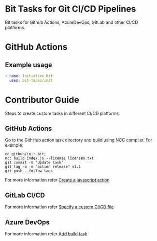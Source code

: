 # Bit Tasks for Git CI/CD Pipelines
Bit tasks for Github Actions, AzureDevOps, GitLab and other CI/CD platforms.

# GitHub Actions

## Example usage

```yaml
- name: Initialize Bit
  uses: bit-tasks/init

```

# Contributor Guide

Steps to create custom tasks in different CI/CD platforms.

## GitHub Actions

Go to the GithHub action task directory and build using NCC compiler. For example;

```
cd github/init-bit;
ncc build index.js --license licenses.txt
git commit -m "Update task"
git tag -a -m "action release" v1.1
git push --follow-tags
```

For more information refer [Create a javascript action](https://docs.github.com/en/actions/creating-actions/creating-a-javascript-action)

## GitLab CI/CD

For more information refer [Specify a custom CI/CD file](https://docs.gitlab.com/ee/ci/pipelines/settings.html#specify-a-custom-cicd-configuration-file)

## Azure DevOps

For more information refer [Add build task](https://learn.microsoft.com/en-us/azure/devops/extend/develop/add-build-task?view=azure-devops)
